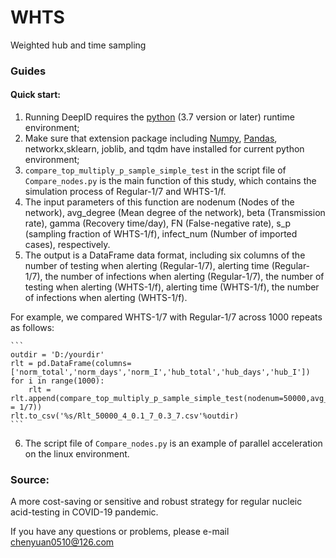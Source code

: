 # WHTS
Weighted hub and time sampling

### Guides
#### Quick start:
1) Running DeepID requires the [python](https://www.python.org/downloads/) (3.7 version or later) runtime environment; 
2) Make sure that extension package including [Numpy](https://numpy.org/), [Pandas](https://pandas.pydata.org/), networkx,sklearn, joblib, and tqdm have installed for current python environment; 
3) ```compare_top_multiply_p_sample_simple_test```  in the script file of ```Compare_nodes.py``` is the main function of this study, which contains the simulation process of Regular-1/7 and WHTS-1/f.
4) The input parameters of this function are nodenum (Nodes of the network), avg_degree (Mean degree of the network), beta (Transmission rate), gamma (Recovery time/day), FN (False-negative rate), s_p (sampling fraction of WHTS-1/f), infect_num (Number of imported cases), respectively.
5) The output is a DataFrame data format, including six columns of the number of testing when alerting (Regular-1/7), alerting time (Regular-1/7), the number of infections when alerting (Regular-1/7), the number of testing when alerting (WHTS-1/f), alerting time (WHTS-1/f), the number of infections when alerting (WHTS-1/f).

For example, we compared WHTS-1/7 with Regular-1/7 across 1000 repeats as follows:
    
    ```
    outdir = 'D:/yourdir'
    rlt = pd.DataFrame(columns=['norm_total','norm_days','norm_I','hub_total','hub_days','hub_I'])
    for i in range(1000):
        rlt = rlt.append(compare_top_multiply_p_sample_simple_test(nodenum=50000,avg_degree=4,beta=0.1,gamma=7,FN=0.3,s_p = 1/7))
    rlt.to_csv('%s/Rlt_50000_4_0.1_7_0.3_7.csv'%outdir)
    ```
    
 6) The script file of ```Compare_nodes.py``` is an example of parallel acceleration on the linux environment.

    
### Source: 
A more cost-saving or sensitive and robust strategy for regular nucleic acid-testing in COVID-19 pandemic.

If you have any questions or problems, please e-mail chenyuan0510@126.com
